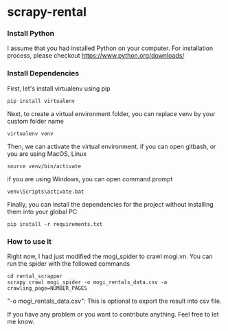 # scrapy-rental
### Install Python
I assume that you had installed Python on your computer. For installation process, please checkout https://www.python.org/downloads/
### Install Dependencies
First, let's install virtualenv using pip
```
pip install virtualenv
```
Next, to create a virtual environment folder, you can replace venv by your custom folder name
```
virtualenv venv 
```
Then, we can activate the virtual environment.
if you can open gitbash, or you are using MacOS, Linux
```
source venv/bin/activate
```
if you are using Windows, you can open command prompt
```
venv\Scripts\activate.bat
```
Finally, you can install the dependencies for the project without installing them into your global PC
```
pip install -r requirements.txt
```
### How to use it
Right now, I had just modified the mogi_spider to crawl mogi.vn. You can run the spider with the followed commands
```shell
cd rental_scrapper
scrapy crawl mogi_spider -o mogi_rentals_data.csv -a crawling_page=NUMBER_PAGES
```
"-o mogi_rentals_data.csv": This is optional to export the result into csv file.

If you have any problem or you want to contribute anything. Feel free to let me know.
